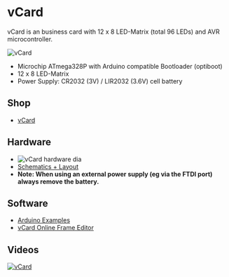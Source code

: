 # vCard
vCard is an business card with 12 x 8 LED-Matrix (total 96 LEDs) and AVR microcontroller.

![vCard](https://github.com/watterott/vCard/raw/master/hardware/vCard_v10.jpg)

* Microchip ATmega328P with Arduino compatible Bootloader (optiboot)
* 12 x 8 LED-Matrix
* Power Supply: CR2032 (3V) / LIR2032 (3.6V) cell battery


## Shop
* [vCard](http://www.watterott.com/en/V-Card)


## Hardware
* ![vCard hardware dia](https://github.com/watterott/vCard/raw/master/hardware/hw_dia.png)
* [Schematics + Layout](https://github.com/watterott/vCard/tree/master/hardware)
* **Note: When using an external power supply (eg via the FTDI port) always remove the battery.**


## Software
* [Arduino Examples](https://github.com/watterott/vCard/tree/master/software)
* [vCard Online Frame Editor](http://vcard.pipefishbook.com/)


## Videos
[![vCard](http://img.youtube.com/vi/DOjuRTCZP2k/0.jpg)](https://www.youtube.com/watch?v=DOjuRTCZP2k)
